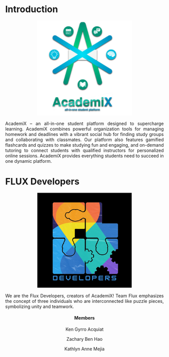 # Introduction
<p align="center">
<img src="Assets/academix-logo.png" width="300" alt="AcademiX Logo"><br>
</p>

<p align="justify">
AcademiX – an all-in-one student platform designed to supercharge learning. AcademiX combines powerful organization tools for managing homework and deadlines with a vibrant social hub for finding study groups and collaborating with classmates. Our platform also features gamified flashcards and quizzes to make studying fun and engaging, and on-demand tutoring to connect students with qualified instructors for personalized online sessions. AcademiX provides everything students need to succeed in one dynamic platform.
</p>

# FLUX Developers
<p align="center">
  <img src="Assets/teamflux-logo.png" width="300" alt="Team Flux Logo">
</p>
<p align="justify">
We are the Flux Developers, creators of AcademiX! Team Flux emphasizes the concept of three individuals who are interconnected like puzzle pieces, symbolizing unity and teamwork.
</p>
<h4 align="center">Members</h4>
<p align="center">Ken Gyrro Acquiat</p>
<p align="center">Zachary Ben Hao</p>
<p align="center">Kathlyn Anne Mejia</p>
